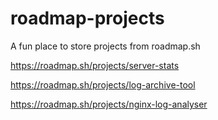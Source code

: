 # roadmap-projects
A fun place to store projects from roadmap.sh

https://roadmap.sh/projects/server-stats

https://roadmap.sh/projects/log-archive-tool

https://roadmap.sh/projects/nginx-log-analyser